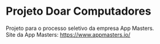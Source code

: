 # Projeto Doar Computadores
Projeto para o processo seletivo da empresa App Masters.\
Site da App Masters: https://www.appmasters.io/
